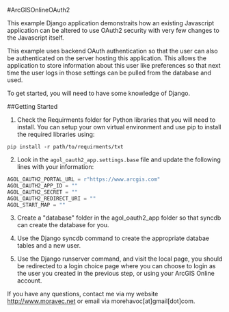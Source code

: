 #ArcGISOnlineOAuth2

This example Django application demonstraits how an existing Javascript application can be altered to use OAuth2 security with very few changes to the Javascript itself.

This example uses backend OAuth authentication so that the user can also be authenticated on the server hosting this application.  This allows the application to store information about this user like preferences so that next time the user logs in those settings can be pulled from the database and used.

To get started, you will need to have some knowledge of Django.  

##Getting Started

1. Check the Requirments folder for Python libraries that you will need to install.  You can setup your own virtual environment and use pip to install the required libraries using:
```
pip install -r path/to/requirments/txt
```

2. Look in the ```agol_oauth2_app.settings.base``` file and update the following lines with your information:
```python
AGOL_OAUTH2_PORTAL_URL = r"https://www.arcgis.com"
AGOL_OAUTH2_APP_ID = ""
AGOL_OAUTH2_SECRET = ""
AGOL_OAUTH2_REDIRECT_URI = ""
AGOL_START_MAP = ""
```
3. Create a "database" folder in the agol_oauth2_app folder so that syncdb can create the database for you.

3. Use the Django syncdb command to create the appropriate databae tables and a new user.

3. Use the Django runserver command, and visit the local page, you should be redirected to a login choice page where you can choose to login as the user you created in the previous step, or using your ArcGIS Online account.

If you have any questions, contact me via my website http://www.moravec.net or email via morehavoc[at]gmail[dot]com.
